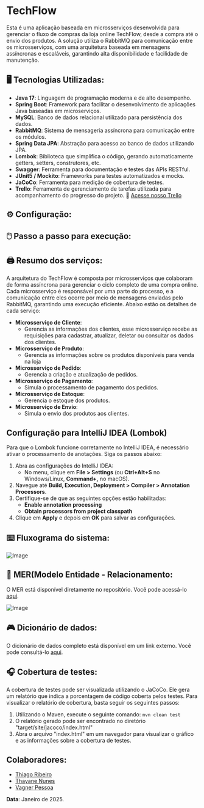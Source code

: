 # TechFlow

Esta é uma aplicação baseada em microsserviços desenvolvida para gerenciar o fluxo de compras da loja online TechFlow, desde a compra até o envio dos produtos. A solução utiliza o RabbitMQ para comunicação entre os microsserviços, com uma arquitetura baseada em mensagens assíncronas e escaláveis, garantindo alta disponibilidade e facilidade de manutenção.

## :desktop_computer: Tecnologias Utilizadas: 

* **Java 17**:  Linguagem de programação moderna e de alto desempenho. 
* **Spring Boot**: Framework para facilitar o desenvolvimento de aplicações Java baseadas em microserviços.
* **MySQL**: Banco de dados relacional utilizado para persistência dos dados.
* **RabbitMQ**: Sistema de mensageria assíncrona para comunicação entre os módulos.
* **Spring Data JPA**: Abstração para acesso ao banco de dados utilizando JPA.
* **Lombok**: Biblioteca que simplifica o código, gerando automaticamente getters, setters, construtores, etc.
* **Swagger**: Ferramenta para documentação e testes das APIs RESTful.
* **JUnit5 / Mockito**: Frameworks para testes automatizados e mocks.
* **JaCoCo**: Ferramenta para medição de cobertura de testes.
* **Trello**: Ferramenta de gerenciamento de tarefas utilizada para acompanhamento do progresso do projeto.
  🔗 [Acesse nosso Trello](https://trello.com/b/gB6npr6G/academia-accenture-equipe-8)

## :gear: Configuração:

## :computer_mouse: Passo a passo para execução: 
## :printer: Resumo dos serviços: 
A arquitetura do TechFlow é composta por microsserviços que colaboram de forma assíncrona para gerenciar o ciclo completo de uma compra online. Cada microsserviço é responsável por uma parte do processo, e a comunicação entre eles ocorre por meio de mensagens enviadas pelo RabbitMQ, garantindo uma execução eficiente. Abaixo estão os detalhes de cada serviço:

* **Microsserviço de Cliente**:
  * Gerencia as informações dos clientes, esse microsserviço recebe as requisições para cadastrar, atualizar, deletar ou consultar os dados dos clientes.
* **Microsserviço de Produto**:
  * Gerencia as informações sobre os produtos disponíveis para venda na loja
* **Microsserviço de Pedido**:
  * Gerencia a criação e atualização de pedidos.
* **Microsserviço de Pagamento**:
  * Simula o processamento de pagamento dos pedidos.
* **Microsserviço de Estoque**:
  * Gerencia o estoque dos produtos.
* **Microsserviço de Envio**:
  * Simula o envio dos produtos aos clientes.

## Configuração para IntelliJ IDEA (Lombok)

Para que o Lombok funcione corretamente no IntelliJ IDEA, é necessário ativar o processamento de anotações. Siga os passos abaixo:

1. Abra as configurações do IntelliJ IDEA:
   - No menu, clique em **File > Settings** (ou **Ctrl+Alt+S** no Windows/Linux, **Command+,** no macOS).
2. Navegue até **Build, Execution, Deployment > Compiler > Annotation Processors**.
3. Certifique-se de que as seguintes opções estão habilitadas:
   - **Enable annotation processing**
   - **Obtain processors from project classpath**
4. Clique em **Apply** e depois em **OK** para salvar as configurações.

## :keyboard: Fluxograma do sistema:

![Image](https://github.com/user-attachments/assets/3ca81140-993b-48be-bb83-42918037cc6c)

## :iphone: MER(Modelo Entidade - Relacionamento: 
O MER está disponível diretamente no repositório. Você pode acessá-lo [aqui](https://github.com/thiago-ribeiro1/TechFlow/blob/main/MER%20-%20PROJETO%20FINAL.mwb).

![Image](https://github.com/user-attachments/assets/b4739f71-ee7a-4e3c-b268-36c7edbbf662)

## :video_game: Dicionário de dados: 
O dicionário de dados completo está disponível em um link externo. Você pode consultá-lo [aqui](https://docs.google.com/document/d/1_woi1staEsMuYv_biN4-PxKxfLLe0EO2o6mUcsZBVeg/edit?usp=sharing).


## :headphones: Cobertura de testes: 
A cobertura de testes pode ser visualizada utilizando o JaCoCo. Ele gera um relatório que indica a porcentagem de código coberta pelos testes. Para visualizar o relatório de cobertura, basta seguir os seguintes passos:
1. Utilizando o Maven, execute o seguinte comando:
   `mvn clean test`
2. O relatório gerado pode ser encontrado no diretório "target/site/jacoco/index.html"
3. Abra o arquivo "index.html" em um navegador para visualizar o gráfico e as informações sobre a cobertura de testes.


## Colaboradores:

* [Thiago Ribeiro](https://github.com/thiago-ribeiro1)
* [Thayane Nunes](https://github.com/thayanenns)
* [Vagner Pessoa](https://github.com/Dev-Vagner)




**Data**: Janeiro de 2025.

